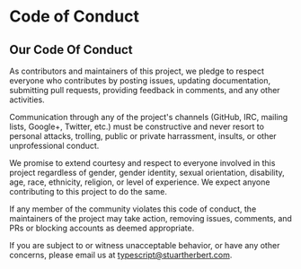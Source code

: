 # Code of Conduct

## Our Code Of Conduct

As contributors and maintainers of this project, we pledge to respect everyone who contributes by posting issues, updating documentation, submitting pull requests, providing feedback in comments, and any other activities.

Communication through any of the project's channels (GitHub, IRC, mailing lists, Google+, Twitter, etc.) must be constructive and never resort to personal attacks, trolling, public or private harrassment, insults, or other unprofessional conduct.

We promise to extend courtesy and respect to everyone involved in this project regardless of gender, gender identity, sexual orientation, disability, age, race, ethnicity, religion, or level of experience. We expect anyone contributing to this project to do the same.

If any member of the community violates this code of conduct, the maintainers of the project may take action, removing issues, comments, and PRs or blocking accounts as deemed appropriate.

If you are subject to or witness unacceptable behavior, or have any other concerns, please email us at typescript@stuartherbert.com.
